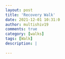 ```yaml
---
layout: post
title: 'Recovery Walk'
date: 2021-12-01 10:31:0
author: multishiv19
comments: true
category: [walks]
tags: [Walk]
description: |
    
---
```





<div width='100%' class='strava-embed-placeholder' data-embed-type='activity' data-embed-id='6331684499'></div>
<script src='https://strava-embeds.com/embed.js'></script>
